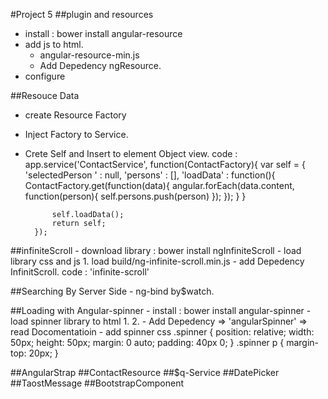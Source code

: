 #Project 5
##plugin and resources
- install : bower install angular-resource
- add js to html.
	- angular-resource-min.js
	- Add Depedency ngResource.
- configure

##Resouce Data
- create Resource Factory
- Inject Factory to Service.
- Crete Self and Insert to element Object view.
	code : 
		app.service('ContactService', function(ContactFactory){
			var self =  {
				'selectedPerson ' : null, 
				'persons' : [],
				'loadData' : function(){
					ContactFactory.get(function(data){
						angular.forEach(data.content, function(person){
							self.persons.push(person)
						});
					});
				} 
			}
			
			self.loadData();
			return self;
		});

##infiniteScroll
	- download library : bower install ngInfiniteScroll
	- load library css and js
		1. load build/ng-infinite-scroll.min.js
	- add Depedency InfinitScroll.
		code : 'infinite-scroll'

##Searching By Server Side
	- ng-bind by$watch.

##Loading with Angular-spinner
	- install : bower install angular-spinner
	- load spinner library to html 
		1. <script src="bower_components/spin.js/spin.js"></script>
		2. <script src="bower_components/angular-spinner/angular-spinner.js"></script>
	- Add Depedency 
		=> 'angularSpinner'
		=> read Docomentatioin
	- add spinner css
		.spinner {
		  position: relative;
		  width: 50px;
		  height: 50px;
		  margin: 0 auto;
		  padding: 40px 0; }
		  .spinner p {
			margin-top: 20px; }

##AngularStrap
##ContactResource
##$q-Service
##DatePicker
##TaostMessage
##BootstrapComponent
